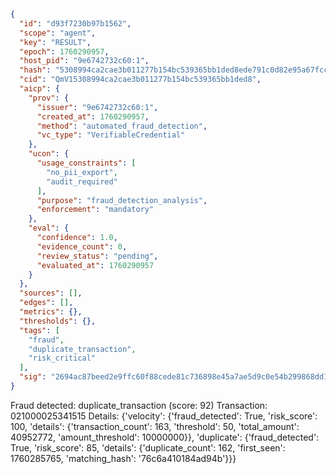 ```json
{
  "id": "d93f7230b97b1562",
  "scope": "agent",
  "key": "RESULT",
  "epoch": 1760290957,
  "host_pid": "9e6742732c60:1",
  "hash": "5308994ca2cae3b011277b154bc539365bb1ded8ede791c0d82e95a67fcc984e",
  "cid": "QmV15308994ca2cae3b011277b154bc539365bb1ded8",
  "aicp": {
    "prov": {
      "issuer": "9e6742732c60:1",
      "created_at": 1760290957,
      "method": "automated_fraud_detection",
      "vc_type": "VerifiableCredential"
    },
    "ucon": {
      "usage_constraints": [
        "no_pii_export",
        "audit_required"
      ],
      "purpose": "fraud_detection_analysis",
      "enforcement": "mandatory"
    },
    "eval": {
      "confidence": 1.0,
      "evidence_count": 0,
      "review_status": "pending",
      "evaluated_at": 1760290957
    }
  },
  "sources": [],
  "edges": [],
  "metrics": {},
  "thresholds": {},
  "tags": [
    "fraud",
    "duplicate_transaction",
    "risk_critical"
  ],
  "sig": "2694ac87beed2e9ffc60f88cede81c736898e45a7ae5d9c0e54b299868dd17ed"
}
```

Fraud detected: duplicate_transaction (score: 92)
Transaction: 021000025341515
Details: {'velocity': {'fraud_detected': True, 'risk_score': 100, 'details': {'transaction_count': 163, 'threshold': 50, 'total_amount': 40952772, 'amount_threshold': 10000000}}, 'duplicate': {'fraud_detected': True, 'risk_score': 85, 'details': {'duplicate_count': 162, 'first_seen': 1760285765, 'matching_hash': '76c6a410184ad94b'}}}